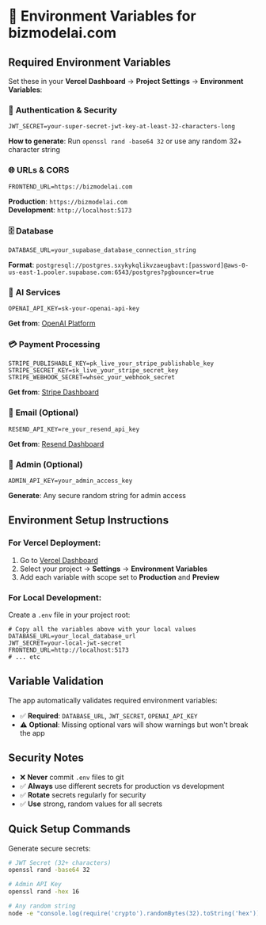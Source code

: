 # 🔧 Environment Variables for bizmodelai.com

## Required Environment Variables

Set these in your **Vercel Dashboard** → **Project Settings** → **Environment Variables**:

### 🔐 **Authentication & Security**
```env
JWT_SECRET=your-super-secret-jwt-key-at-least-32-characters-long
```
**How to generate**: Run `openssl rand -base64 32` or use any random 32+ character string

### 🌐 **URLs & CORS**
```env
FRONTEND_URL=https://bizmodelai.com
```
**Production**: `https://bizmodelai.com`  
**Development**: `http://localhost:5173`

### 🗄️ **Database**
```env
DATABASE_URL=your_supabase_database_connection_string
```
**Format**: `postgresql://postgres.sxykykqlikvzaeugbavt:[password]@aws-0-us-east-1.pooler.supabase.com:6543/postgres?pgbouncer=true`

### 🤖 **AI Services**
```env
OPENAI_API_KEY=sk-your-openai-api-key
```
**Get from**: [OpenAI Platform](https://platform.openai.com/api-keys)

### 💳 **Payment Processing**
```env
STRIPE_PUBLISHABLE_KEY=pk_live_your_stripe_publishable_key
STRIPE_SECRET_KEY=sk_live_your_stripe_secret_key  
STRIPE_WEBHOOK_SECRET=whsec_your_webhook_secret
```
**Get from**: [Stripe Dashboard](https://dashboard.stripe.com/apikeys)

### 📧 **Email (Optional)**
```env
RESEND_API_KEY=re_your_resend_api_key
```
**Get from**: [Resend Dashboard](https://resend.com/api-keys)

### 👑 **Admin (Optional)**
```env
ADMIN_API_KEY=your_admin_access_key
```
**Generate**: Any secure random string for admin access

## Environment Setup Instructions

### For Vercel Deployment:
1. Go to [Vercel Dashboard](https://vercel.com/dashboard)
2. Select your project → **Settings** → **Environment Variables**
3. Add each variable with scope set to **Production** and **Preview**

### For Local Development:
Create a `.env` file in your project root:
```env
# Copy all the variables above with your local values
DATABASE_URL=your_local_database_url
JWT_SECRET=your-local-jwt-secret
FRONTEND_URL=http://localhost:5173
# ... etc
```

## Variable Validation

The app automatically validates required environment variables:
- ✅ **Required**: `DATABASE_URL`, `JWT_SECRET`, `OPENAI_API_KEY`
- ⚠️ **Optional**: Missing optional vars will show warnings but won't break the app

## Security Notes

- ❌ **Never** commit `.env` files to git
- ✅ **Always** use different secrets for production vs development
- ✅ **Rotate** secrets regularly for security
- ✅ **Use** strong, random values for all secrets

## Quick Setup Commands

Generate secure secrets:
```bash
# JWT Secret (32+ characters)
openssl rand -base64 32

# Admin API Key  
openssl rand -hex 16

# Any random string
node -e "console.log(require('crypto').randomBytes(32).toString('hex'))"
```
